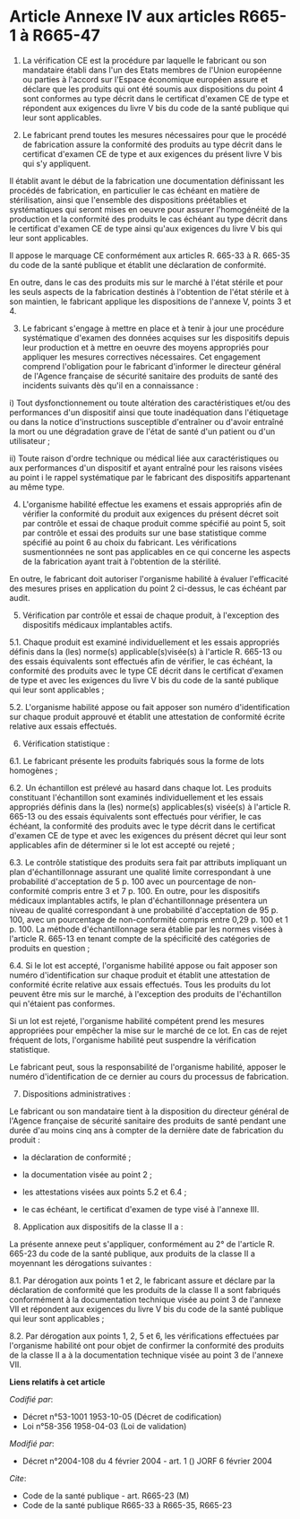 # Article Annexe IV aux articles R665-1 à R665-47

1. La vérification CE est la procédure par laquelle le fabricant ou son mandataire établi dans l'un des Etats membres de
l'Union européenne ou parties à l'accord sur l'Espace économique européen assure et déclare que les produits qui ont été
soumis aux dispositions du point 4 sont conformes au type décrit dans le certificat d'examen CE de type et répondent aux
exigences du livre V bis du code de la santé publique qui leur sont applicables.

2. Le fabricant prend toutes les mesures nécessaires pour que le procédé de fabrication assure la conformité des produits au
type décrit dans le certificat d'examen CE de type et aux exigences du présent livre V bis qui s'y appliquent.

Il établit avant le début de la fabrication une documentation définissant les procédés de fabrication, en particulier le cas
échéant en matière de stérilisation, ainsi que l'ensemble des dispositions préétablies et systématiques qui seront mises en
oeuvre pour assurer l'homogénéité de la production et la conformité des produits le cas échéant au type décrit dans le
certificat d'examen CE de type ainsi qu'aux exigences du livre V bis qui leur sont applicables.

Il appose le marquage CE conformément aux articles R. 665-33 à R. 665-35 du code de la santé publique et établit une
déclaration de conformité.

En outre, dans le cas des produits mis sur le marché à l'état stérile et pour les seuls aspects de la fabrication destinés à
l'obtention de l'état stérile et à son maintien, le fabricant applique les dispositions de l'annexe V, points 3 et 4.

3. Le fabricant s'engage à mettre en place et à tenir à jour une procédure systématique d'examen des données acquises sur les
dispositifs depuis leur production et à mettre en oeuvre des moyens appropriés pour appliquer les mesures correctives
nécessaires. Cet engagement comprend l'obligation pour le fabricant d'informer le directeur général de l'Agence française de
sécurité sanitaire des produits de santé des incidents suivants dès qu'il en a connaissance :

i) Tout dysfonctionnement ou toute altération des caractéristiques et/ou des performances d'un dispositif ainsi que toute
inadéquation dans l'étiquetage ou dans la notice d'instructions susceptible d'entraîner ou d'avoir entraîné la mort ou une
dégradation grave de l'état de santé d'un patient ou d'un utilisateur ;

ii) Toute raison d'ordre technique ou médical liée aux caractéristiques ou aux performances d'un dispositif et ayant entraîné
pour les raisons visées au point i le rappel systématique par le fabricant des dispositifs appartenant au même type.

4. L'organisme habilité effectue les examens et essais appropriés afin de vérifier la conformité du produit aux exigences du
présent décret soit par contrôle et essai de chaque produit comme spécifié au point 5, soit par contrôle et essai des
produits sur une base statistique comme spécifié au point 6 au choix du fabricant. Les vérifications susmentionnées ne sont
pas applicables en ce qui concerne les aspects de la fabrication ayant trait à l'obtention de la stérilité.

En outre, le fabricant doit autoriser l'organisme habilité à évaluer l'efficacité des mesures prises en application du point
2 ci-dessus, le cas échéant par audit.

5. Vérification par contrôle et essai de chaque produit, à l'exception des dispositifs médicaux implantables actifs.

5.1. Chaque produit est examiné individuellement et les essais appropriés définis dans la (les) norme(s)
applicable(s)visée(s) à l'article R. 665-13 ou des essais équivalents sont effectués afin de vérifier, le cas échéant, la
conformité des produits avec le type CE décrit dans le certificat d'examen de type et avec les exigences du livre V bis du
code de la santé publique qui leur sont applicables ;

5.2. L'organisme habilité appose ou fait apposer son numéro d'identification sur chaque produit approuvé et établit une
attestation de conformité écrite relative aux essais effectués.

6. Vérification statistique :

6.1. Le fabricant présente les produits fabriqués sous la forme de lots homogènes ;

6.2. Un échantillon est prélevé au hasard dans chaque lot. Les produits constituant l'échantillon sont examinés
individuellement et les essais appropriés définis dans la (les) norme(s) applicables(s) visée(s) à l'article R. 665-13 ou des
essais équivalents sont effectués pour vérifier, le cas échéant, la conformité des produits avec le type décrit dans le
certificat d'examen CE de type et avec les exigences du présent décret qui leur sont applicables afin de déterminer si le lot
est accepté ou rejeté ;

6.3. Le contrôle statistique des produits sera fait par attributs impliquant un plan d'échantillonnage assurant une qualité
limite correspondant à une probabilité d'acceptation de 5 p. 100 avec un pourcentage de non-conformité compris entre 3 et 7
p. 100. En outre, pour les dispositifs médicaux implantables actifs, le plan d'échantillonnage présentera un niveau de
qualité correspondant à une probabilité d'acceptation de 95 p. 100, avec un pourcentage de non-conformité compris entre 0,29
p. 100 et 1 p. 100. La méthode d'échantillonnage sera établie par les normes visées à l'article R. 665-13 en tenant compte de
la spécificité des catégories de produits en question ;

6.4. Si le lot est accepté, l'organisme habilité appose ou fait apposer son numéro d'identification sur chaque produit et
établit une attestation de conformité écrite relative aux essais effectués. Tous les produits du lot peuvent être mis sur le
marché, à l'exception des produits de l'échantillon qui n'étaient pas conformes.

Si un lot est rejeté, l'organisme habilité compétent prend les mesures appropriées pour empêcher la mise sur le marché de ce
lot. En cas de rejet fréquent de lots, l'organisme habilité peut suspendre la vérification statistique.

Le fabricant peut, sous la responsabilité de l'organisme habilité, apposer le numéro d'identification de ce dernier au cours
du processus de fabrication.

7. Dispositions administratives :

Le fabricant ou son mandataire tient à la disposition du directeur général de l'Agence française de sécurité sanitaire des
produits de santé pendant une durée d'au moins cinq ans à compter de la dernière date de fabrication du produit :

- la déclaration de conformité ;

- la documentation visée au point 2 ;

- les attestations visées aux points 5.2 et 6.4 ;

- le cas échéant, le certificat d'examen de type visé à l'annexe III.

8. Application aux dispositifs de la classe II a :

La présente annexe peut s'appliquer, conformément au 2° de l'article R. 665-23 du code de la santé publique, aux produits de
la classe II a moyennant les dérogations suivantes :

8.1. Par dérogation aux points 1 et 2, le fabricant assure et déclare par la déclaration de conformité que les produits de la
classe II a sont fabriqués conformément à la documentation technique visée au point 3 de l'annexe VII et répondent aux
exigences du livre V bis du code de la santé publique qui leur sont applicables ;

8.2. Par dérogation aux points 1, 2, 5 et 6, les vérifications effectuées par l'organisme habilité ont pour objet de
confirmer la conformité des produits de la classe II a à la documentation technique visée au point 3 de l'annexe VII.

**Liens relatifs à cet article**

_Codifié par_:

  - Décret n°53-1001 1953-10-05 (Décret de codification)
  - Loi n°58-356 1958-04-03 (Loi de validation)

_Modifié par_:

  - Décret n°2004-108 du 4 février 2004 - art. 1 () JORF 6 février 2004

_Cite_:

  - Code de la santé publique - art. R665-23 (M)
  - Code de la santé publique R665-33 à R665-35, R665-23
